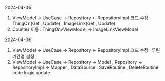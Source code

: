 2024-04-05
1. ViewModel -> UseCase -> Repository <- RepositoryImpl 코드 수정 : ThingOn(Get , Update) , ImageLink(Get , Update)
2. Counter 이동 : ThingOnvViewModel -> ImageLinkViewModel

2024-04-06
1. ViewModel -> UseCase -> Repository <- RepositoryImpl 코드 수정 : 루틴 기간명 설정
2. ViewModel -> UseCase -> Repository -> Model , Repository <- RepositoryImpl -> Mapper , DataSource : SaveRoutine , DeleteRoutine code logic update
